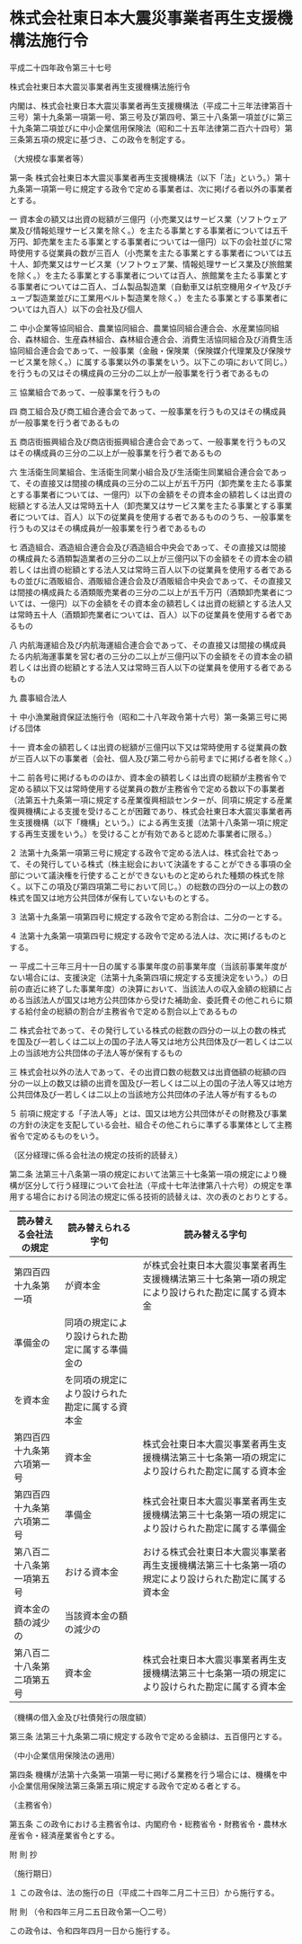 # 株式会社東日本大震災事業者再生支援機構法施行令

平成二十四年政令第三十七号

株式会社東日本大震災事業者再生支援機構法施行令

内閣は、株式会社東日本大震災事業者再生支援機構法（平成二十三年法律第百十三号）第十九条第一項第一号、第三号及び第四号、第三十八条第一項並びに第三十九条第二項並びに中小企業信用保険法（昭和二十五年法律第二百六十四号）第三条第五項の規定に基づき、この政令を制定する。

（大規模な事業者等）

第一条 株式会社東日本大震災事業者再生支援機構法（以下「法」という。）第十九条第一項第一号に規定する政令で定める事業者は、次に掲げる者以外の事業者とする。

一 資本金の額又は出資の総額が三億円（小売業又はサービス業（ソフトウェア業及び情報処理サービス業を除く。）を主たる事業とする事業者については五千万円、卸売業を主たる事業とする事業者については一億円）以下の会社並びに常時使用する従業員の数が三百人（小売業を主たる事業とする事業者については五十人、卸売業又はサービス業（ソフトウェア業、情報処理サービス業及び旅館業を除く。）を主たる事業とする事業者については百人、旅館業を主たる事業とする事業者については二百人、ゴム製品製造業（自動車又は航空機用タイヤ及びチューブ製造業並びに工業用ベルト製造業を除く。）を主たる事業とする事業者については九百人）以下の会社及び個人

二 中小企業等協同組合、農業協同組合、農業協同組合連合会、水産業協同組合、森林組合、生産森林組合、森林組合連合会、消費生活協同組合及び消費生活協同組合連合会であって、一般事業（金融・保険業（保険媒介代理業及び保険サービス業を除く。）に属する事業以外の事業をいう。以下この項において同じ。）を行うもの又はその構成員の三分の二以上が一般事業を行う者であるもの

三 協業組合であって、一般事業を行うもの

四 商工組合及び商工組合連合会であって、一般事業を行うもの又はその構成員が一般事業を行う者であるもの

五 商店街振興組合及び商店街振興組合連合会であって、一般事業を行うもの又はその構成員の三分の二以上が一般事業を行う者であるもの

六 生活衛生同業組合、生活衛生同業小組合及び生活衛生同業組合連合会であって、その直接又は間接の構成員の三分の二以上が五千万円（卸売業を主たる事業とする事業者については、一億円）以下の金額をその資本金の額若しくは出資の総額とする法人又は常時五十人（卸売業又はサービス業を主たる事業とする事業者については、百人）以下の従業員を使用する者であるもののうち、一般事業を行うもの又はその構成員が一般事業を行う者であるもの

七 酒造組合、酒造組合連合会及び酒造組合中央会であって、その直接又は間接の構成員たる酒類製造業者の三分の二以上が三億円以下の金額をその資本金の額若しくは出資の総額とする法人又は常時三百人以下の従業員を使用する者であるもの並びに酒販組合、酒販組合連合会及び酒販組合中央会であって、その直接又は間接の構成員たる酒類販売業者の三分の二以上が五千万円（酒類卸売業者については、一億円）以下の金額をその資本金の額若しくは出資の総額とする法人又は常時五十人（酒類卸売業者については、百人）以下の従業員を使用する者であるもの

八 内航海運組合及び内航海運組合連合会であって、その直接又は間接の構成員たる内航海運事業を営む者の三分の二以上が三億円以下の金額をその資本金の額若しくは出資の総額とする法人又は常時三百人以下の従業員を使用する者であるもの

九 農事組合法人

十 中小漁業融資保証法施行令（昭和二十八年政令第十六号）第一条第三号に掲げる団体

十一 資本金の額若しくは出資の総額が三億円以下又は常時使用する従業員の数が三百人以下の事業者（会社、個人及び第二号から前号までに掲げる者を除く。）

十二 前各号に掲げるもののほか、資本金の額若しくは出資の総額が主務省令で定める額以下又は常時使用する従業員の数が主務省令で定める数以下の事業者（法第五十九条第一項に規定する産業復興相談センターが、同項に規定する産業復興機構による支援を受けることが困難であり、株式会社東日本大震災事業者再生支援機構（以下「機構」という。）による再生支援（法第十八条第一項に規定する再生支援をいう。）を受けることが有効であると認めた事業者に限る。）

２ 法第十九条第一項第三号に規定する政令で定める法人は、株式会社であって、その発行している株式（株主総会において決議をすることができる事項の全部について議決権を行使することができないものと定められた種類の株式を除く。以下この項及び第四項第二号において同じ。）の総数の四分の一以上の数の株式を国又は地方公共団体が保有していないものとする。

３ 法第十九条第一項第四号に規定する政令で定める割合は、二分の一とする。

４ 法第十九条第一項第四号に規定する政令で定める法人は、次に掲げるものとする。

一 平成二十三年三月十一日の属する事業年度の前事業年度（当該前事業年度がない場合には、支援決定（法第十九条第四項に規定する支援決定をいう。）の日前の直近に終了した事業年度）の決算において、当該法人の収入金額の総額に占める当該法人が国又は地方公共団体から受けた補助金、委託費その他これらに類する給付金の総額の割合が主務省令で定める割合以上であるもの

二 株式会社であって、その発行している株式の総数の四分の一以上の数の株式を国及び一若しくは二以上の国の子法人等又は地方公共団体及び一若しくは二以上の当該地方公共団体の子法人等が保有するもの

三 株式会社以外の法人であって、その出資口数の総数又は出資価額の総額の四分の一以上の数又は額の出資を国及び一若しくは二以上の国の子法人等又は地方公共団体及び一若しくは二以上の当該地方公共団体の子法人等が有するもの

５ 前項に規定する「子法人等」とは、国又は地方公共団体がその財務及び事業の方針の決定を支配している会社、組合その他これらに準ずる事業体として主務省令で定めるものをいう。

（区分経理に係る会社法の規定の技術的読替え）

第二条 法第三十八条第一項の規定において法第三十七条第一項の規定により機構が区分して行う経理について会社法（平成十七年法律第八十六号）の規定を準用する場合における同法の規定に係る技術的読替えは、次の表のとおりとする。

読み替える会社法の規定 | 読み替えられる字句 | 読み替える字句  
---|---|---  
第四百四十九条第一項 | が資本金 | が株式会社東日本大震災事業者再生支援機構法第三十七条第一項の規定により設けられた勘定に属する資本金  
準備金の | 同項の規定により設けられた勘定に属する準備金の  
を資本金 | を同項の規定により設けられた勘定に属する資本金  
第四百四十九条第六項第一号 | 資本金 | 株式会社東日本大震災事業者再生支援機構法第三十七条第一項の規定により設けられた勘定に属する資本金  
第四百四十九条第六項第二号 | 準備金 | 株式会社東日本大震災事業者再生支援機構法第三十七条第一項の規定により設けられた勘定に属する準備金  
第八百二十八条第一項第五号 | おける資本金 | おける株式会社東日本大震災事業者再生支援機構法第三十七条第一項の規定により設けられた勘定に属する資本金  
資本金の額の減少の | 当該資本金の額の減少の  
第八百二十八条第二項第五号 | 資本金 | 株式会社東日本大震災事業者再生支援機構法第三十七条第一項の規定により設けられた勘定に属する資本金  
  
（機構の借入金及び社債発行の限度額）

第三条 法第三十九条第二項に規定する政令で定める金額は、五百億円とする。

（中小企業信用保険法の適用）

第四条 機構が法第十六条第一項第一号に掲げる業務を行う場合には、機構を中小企業信用保険法第三条第五項に規定する政令で定める者とする。

（主務省令）

第五条 この政令における主務省令は、内閣府令・総務省令・財務省令・農林水産省令・経済産業省令とする。

附 則 抄

（施行期日）

１ この政令は、法の施行の日（平成二十四年二月二十三日）から施行する。

附 則 （令和四年三月二五日政令第一〇二号）

この政令は、令和四年四月一日から施行する。
